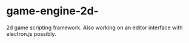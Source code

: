 # game-engine-2d-
2d game scripting framework. Also working on an editor interface with electron.js possibly.
